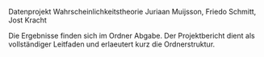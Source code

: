 Datenprojekt Wahrscheinlichkeitstheorie
Juriaan Muijsson, Friedo Schmitt, Jost Kracht

Die Ergebnisse finden sich im Ordner Abgabe.
Der Projektbericht dient als vollständiger Leitfaden und erlaeutert kurz die Ordnerstruktur.